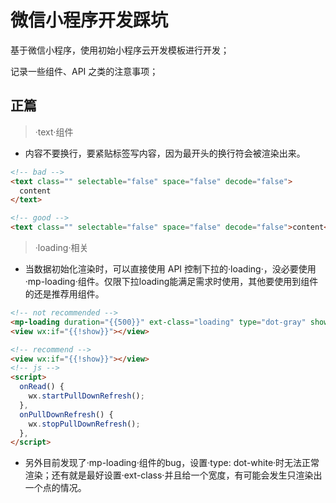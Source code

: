 <!--
 * @Description: 记录微信小程序开发时的踩坑
 * @Author: youzi
 * @Date: 2020-04-26 09:23:48
 * @LastEditors: youzi
 * @LastEditTime: 2020-04-26 10:37:13
 -->

# 微信小程序开发踩坑

基于微信小程序，使用初始小程序云开发模板进行开发；

记录一些组件、API 之类的注意事项；

## 正篇

> ·text·组件

- 内容不要换行，要紧贴标签写内容，因为最开头的换行符会被渲染出来。

```html
<!-- bad -->
<text class="" selectable="false" space="false" decode="false">
  content
</text>

<!-- good -->
<text class="" selectable="false" space="false" decode="false">content</text>
```

> ·loading·相关

- 当数据初始化渲染时，可以直接使用 API 控制下拉的·loading·，没必要使用·mp-loading·组件。仅限下拉loading能满足需求时使用，其他要使用到组件的还是推荐用组件。

```html
<!-- not recommended -->
<mp-loading duration="{{500}}" ext-class="loading" type="dot-gray" show="{{show}}" animated="{{animated}}"></mp-loading>
<view wx:if="{{!show}}"></view>

<!-- recommend -->
<view wx:if="{{!show}}"></view>
<!-- js -->
<script>
  onRead() {
    wx.startPullDownRefresh();
  },
  onPullDownRefresh() {
    wx.stopPullDownRefresh();
  },
</script>
```

- 另外目前发现了·mp-loading·组件的bug，设置·type: dot-white·时无法正常渲染；还有就是最好设置·ext-class·并且给一个宽度，有可能会发生只渲染出一个点的情况。
